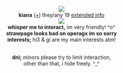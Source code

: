 <p align="center">
  <img src="https://gifdb.com/images/high/my-little-pony-trixie-lulamoon-starlight-glimmer-happy-9pl1yumaabmc1d7s.gif">
  <br><strong>kiana</strong> (<a href="https://en.pronouns.page/@finalherrscher">+</a>) they/any 19 <a href="https://yourtommy.straw.page">extended info</a>
  <br><img src="https://cdn.discordapp.com/attachments/431499091269124117/1144074676360986635/music_notes.gif">
<br><strong>whisper me to interact,</strong> im very friendly! ^o^ </a>
<br><strong>strawpage looks bad on operagx im so sorry</strong> </a>
<br><strong>interests; </strong> hi3 & gi are my main interests atm! </a>

<p align="center"><br><strong>dni; </strong> minors please try to limit interaction, 
   <br>other than that, i hide freely. ^_^ </a>

